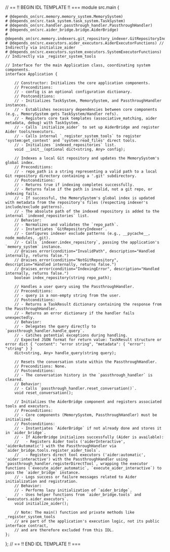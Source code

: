 // == !! BEGIN IDL TEMPLATE !! ===
module src.main {

    # @depends_on(src.memory.memory_system.MemorySystem)
    # @depends_on(src.task_system.task_system.TaskSystem)
    # @depends_on(src.handler.passthrough_handler.PassthroughHandler)
    # @depends_on(src.aider_bridge.bridge.AiderBridge)
    # @depends_on(src.memory.indexers.git_repository_indexer.GitRepositoryIndexer)
    # @depends_on(src.executors.aider_executors.AiderExecutorFunctions) // Indirectly via initialize_aider
    # @depends_on(src.executors.system_executors.SystemExecutorFunctions) // Indirectly via _register_system_tools

    // Interface for the main Application class, coordinating system components.
    interface Application {

        // Constructor: Initializes the core application components.
        // Preconditions:
        // - config is an optional configuration dictionary.
        // Postconditions:
        // - Initializes TaskSystem, MemorySystem, and PassthroughHandler instances.
        // - Establishes necessary dependencies between core components (e.g., MemorySystem gets TaskSystem/Handler refs).
        // - Registers core task templates (associative_matching, aider metadata, debug) with TaskSystem.
        // - Calls `initialize_aider` to set up AiderBridge and register Aider tools/executors.
        // - Calls internal `_register_system_tools` to register 'system:get_context' and 'system:read_files' direct tools.
        // - Initializes `indexed_repositories` list.
        void __init__(optional dict<string, Any> config);

        // Indexes a local Git repository and updates the MemorySystem's global index.
        // Preconditions:
        // - repo_path is a string representing a valid path to a local Git repository directory containing a '.git' subdirectory.
        // Postconditions:
        // - Returns true if indexing completes successfully.
        // - Returns false if the path is invalid, not a git repo, or indexing fails.
        // - If successful, the MemorySystem's global index is updated with metadata from the repository's files (respecting indexer's include/exclude patterns).
        // - The absolute path of the indexed repository is added to the internal `indexed_repositories` list.
        // Behavior:
        // - Normalizes and validates the `repo_path`.
        // - Instantiates `GitRepositoryIndexer`.
        // - Configures indexer exclude patterns (e.g., __pycache__, node_modules, .git).
        // - Calls `indexer.index_repository`, passing the application's `memory_system` instance.
        // @raises_error(condition="InvalidPath", description="Handled internally, returns false.")
        // @raises_error(condition="NotGitRepository", description="Handled internally, returns false.")
        // @raises_error(condition="IndexingError", description="Handled internally, returns false.")
        boolean index_repository(string repo_path);

        // Handles a user query using the PassthroughHandler.
        // Preconditions:
        // - query is a non-empty string from the user.
        // Postconditions:
        // - Returns a TaskResult dictionary containing the response from the PassthroughHandler.
        // - Returns an error dictionary if the handler fails unexpectedly.
        // Behavior:
        // - Delegates the query directly to `passthrough_handler.handle_query`.
        // - Catches potential exceptions during handling.
        // Expected JSON format for return value: TaskResult structure or error dict { "content": "error string", "metadata": { "error": "string" } }
        dict<string, Any> handle_query(string query);

        // Resets the conversation state within the PassthroughHandler.
        // Preconditions: None.
        // Postconditions:
        // - The conversation history in the `passthrough_handler` is cleared.
        // Behavior:
        // - Calls `passthrough_handler.reset_conversation()`.
        void reset_conversation();

        // Initializes the AiderBridge component and registers associated tools and executors.
        // Preconditions:
        // - Core components (MemorySystem, PassthroughHandler) must be initialized.
        // Postconditions:
        // - Instantiates `AiderBridge` if not already done and stores it in `aider_bridge`.
        // - If AiderBridge initializes successfully (Aider is available):
        //   - Registers Aider tools ('aiderInteractive', 'aiderAutomatic') with the PassthroughHandler via `aider_bridge.tools.register_aider_tools`.
        //   - Registers direct tool executors ('aider:automatic', 'aider:interactive') with the PassthroughHandler using `passthrough_handler.registerDirectTool`, wrapping the executor functions (`execute_aider_automatic`, `execute_aider_interactive`) to pass the `aider_bridge` instance.
        // - Logs success or failure messages related to Aider initialization and registration.
        // Behavior:
        // - Performs lazy initialization of `aider_bridge`.
        // - Uses helper functions from `aider_bridge.tools` and `executors.aider_executors`.
        void initialize_aider();

        // Note: The main() function and private methods like _register_system_tools
        // are part of the application's execution logic, not its public interface contract,
        // and are therefore excluded from this IDL.
    };
};
// == !! END IDL TEMPLATE !! ===
